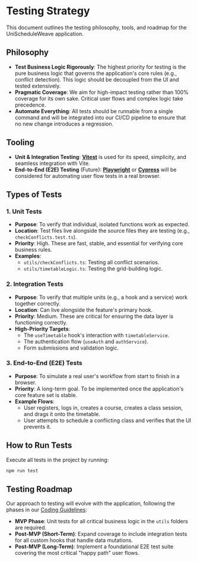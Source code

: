 # Testing Strategy

This document outlines the testing philosophy, tools, and roadmap for the UniScheduleWeave application.

## Philosophy

- **Test Business Logic Rigorously**: The highest priority for testing is the pure business logic that governs the application's core rules (e.g., conflict detection). This logic should be decoupled from the UI and tested extensively.
- **Pragmatic Coverage**: We aim for high-impact testing rather than 100% coverage for its own sake. Critical user flows and complex logic take precedence.
- **Automate Everything**: All tests should be runnable from a single command and will be integrated into our CI/CD pipeline to ensure that no new change introduces a regression.

## Tooling

- **Unit & Integration Testing**: [**Vitest**](https://vitest.dev/) is used for its speed, simplicity, and seamless integration with Vite.
- **End-to-End (E2E) Testing** (Future): [**Playwright**](https://playwright.dev/) or [**Cypress**](https://www.cypress.io/) will be considered for automating user flow tests in a real browser.

## Types of Tests

### 1. Unit Tests

- **Purpose**: To verify that individual, isolated functions work as expected.
- **Location**: Test files live alongside the source files they are testing (e.g., `checkConflicts.test.ts`).
- **Priority**: High. These are fast, stable, and essential for verifying core business rules.
- **Examples**:
  - `utils/checkConflicts.ts`: Testing all conflict scenarios.
  - `utils/timetableLogic.ts`: Testing the grid-building logic.

### 2. Integration Tests

- **Purpose**: To verify that multiple units (e.g., a hook and a service) work together correctly.
- **Location**: Can live alongside the feature's primary hook.
- **Priority**: Medium. These are critical for ensuring the data layer is functioning correctly.
- **High-Priority Targets**:
  - The `useTimetable` hook's interaction with `timetableService`.
  - The authentication flow (`useAuth` and `authService`).
  - Form submissions and validation logic.

### 3. End-to-End (E2E) Tests

- **Purpose**: To simulate a real user's workflow from start to finish in a browser.
- **Priority**: A long-term goal. To be implemented once the application's core feature set is stable.
- **Example Flows**:
  - User registers, logs in, creates a course, creates a class session, and drags it onto the timetable.
  - User attempts to schedule a conflicting class and verifies that the UI prevents it.

## How to Run Tests

Execute all tests in the project by running:

```bash
npm run test
```

## Testing Roadmap

Our approach to testing will evolve with the application, following the phases in our [Coding Guidelines](./coding-guidelines.md):

- **MVP Phase**: Unit tests for all critical business logic in the `utils` folders are required.
- **Post-MVP (Short-Term)**: Expand coverage to include integration tests for all custom hooks that handle data mutations.
- **Post-MVP (Long-Term)**: Implement a foundational E2E test suite covering the most critical "happy path" user flows.

